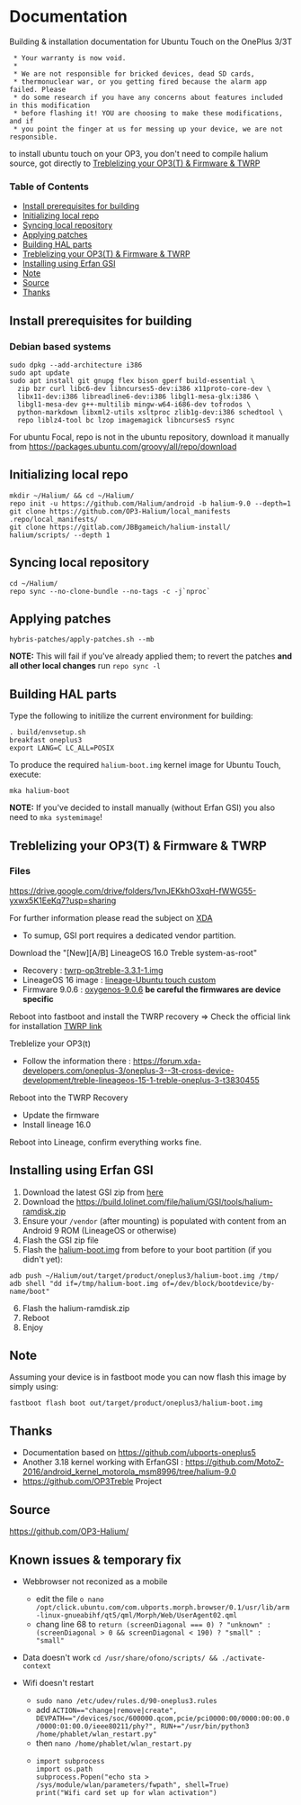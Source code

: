 # Documentation
 Building &amp; installation documentation for Ubuntu Touch on the OnePlus 3/3T

```
 * Your warranty is now void.
 *
 * We are not responsible for bricked devices, dead SD cards,
 * thermonuclear war, or you getting fired because the alarm app failed. Please
 * do some research if you have any concerns about features included in this modification
 * before flashing it! YOU are choosing to make these modifications, and if
 * you point the finger at us for messing up your device, we are not responsible.
```

to install ubuntu touch on your OP3, you don't need to compile halium source, got directly to [Treblelizing your OP3(T) & Firmware & TWRP](#treblelizing-your-op3t--firmware--twrp)


### Table of Contents
* [Install prerequisites for building](#install-prerequisites-for-building)
* [Initializing local repo](#initializing-local-repo)
* [Syncing local repository](#syncing-local-repository)
* [Applying patches](#applying-patches)
* [Building HAL parts](#building-HAL-parts)
* [Treblelizing your OP3(T) & Firmware & TWRP](#treblelizing-your-op3t--firmware--twrp)
* [Installing using Erfan GSI](#installing-using-Erfan-GSI)
* [Note](#note)
* [Source](#Source)
* [Thanks](#thanks)

## Install prerequisites for building

### Debian based systems
```
sudo dpkg --add-architecture i386
sudo apt update
sudo apt install git gnupg flex bison gperf build-essential \
  zip bzr curl libc6-dev libncurses5-dev:i386 x11proto-core-dev \
  libx11-dev:i386 libreadline6-dev:i386 libgl1-mesa-glx:i386 \
  libgl1-mesa-dev g++-multilib mingw-w64-i686-dev tofrodos \
  python-markdown libxml2-utils xsltproc zlib1g-dev:i386 schedtool \
  repo liblz4-tool bc lzop imagemagick libncurses5 rsync
```

For ubuntu Focal, repo is not in the ubuntu repository, download it manually from https://packages.ubuntu.com/groovy/all/repo/download

## Initializing local repo
```
mkdir ~/Halium/ && cd ~/Halium/
repo init -u https://github.com/Halium/android -b halium-9.0 --depth=1
git clone https://github.com/OP3-Halium/local_manifests .repo/local_manifests/
git clone https://gitlab.com/JBBgameich/halium-install/ halium/scripts/ --depth 1
```

## Syncing local repository
```
cd ~/Halium/
repo sync --no-clone-bundle --no-tags -c -j`nproc`
```

## Applying patches
```
hybris-patches/apply-patches.sh --mb
```
**NOTE:** This will fail if you've already applied them; to revert the patches **and all other local changes** run `repo sync -l`

## Building HAL parts
Type the following to initilize the current environment for building:
```
. build/envsetup.sh
breakfast oneplus3         
export LANG=C LC_ALL=POSIX
```
To produce the required `halium-boot.img` kernel image for Ubuntu Touch, execute:
```
mka halium-boot
```
**NOTE:** If you've decided to install manually (without Erfan GSI) you also need to `mka systemimage`!

## Treblelizing your OP3(T) & Firmware & TWRP
### Files 
https://drive.google.com/drive/folders/1vnJEKkhO3xqH-fWWG55-yxwx5K1EeKq7?usp=sharing

For further information please read the subject on [XDA](https://forum.xda-developers.com/oneplus-3/oneplus-3--3t-cross-device-development/treble-lineageos-15-1-treble-oneplus-3-t3830455)
 - To sumup, GSI port requires a dedicated vendor partition.

Download the "[New][A/B] LineageOS 16.0 Treble system-as-root"
- Recovery : [twrp-op3treble-3.3.1-1.img](https://mega.nz/folder/UgdQRYSD#8s-_u2HJQZDEqNnFOnejxQ)
- LineageOS 16 image : [lineage-Ubuntu touch custom](https://drive.google.com/drive/folders/1vnJEKkhO3xqH-fWWG55-yxwx5K1EeKq7?usp=sharing)
- Firmware 9.0.6 : [oxygenos-9.0.6](https://github.com/nvertigo/firmware-3t) **be careful the firmwares are device specific**

Reboot into fastboot and install the TWRP recovery => Check the official link for installation [TWRP link](https://twrp.me/oneplus/oneplusthree.html)

Treblelize your OP3(t)
 - Follow the information there : https://forum.xda-developers.com/oneplus-3/oneplus-3--3t-cross-device-development/treble-lineageos-15-1-treble-oneplus-3-t3830455

Reboot into the TWRP Recovery
- Update the firmware
- Install lineage 16.0

Reboot into Lineage, confirm everything works fine.


## Installing using Erfan GSI

1. Download the latest GSI zip from [here](https://t.me/ErfanGSI)
2. Download the https://build.lolinet.com/file/halium/GSI/tools/halium-ramdisk.zip
3. Ensure your `/vendor` (after mounting) is populated with content from an Android 9 ROM (LineageOS or otherwise)
4. Flash the GSI zip file
5. Flash the [halium-boot.img](https://drive.google.com/drive/folders/1vnJEKkhO3xqH-fWWG55-yxwx5K1EeKq7?usp=sharing) from before to your boot partition (if you didn't yet):
```
adb push ~/Halium/out/target/product/oneplus3/halium-boot.img /tmp/
adb shell "dd if=/tmp/halium-boot.img of=/dev/block/bootdevice/by-name/boot"
```
6. Flash the halium-ramdisk.zip
7. Reboot
8. Enjoy


## Note

Assuming your device is in fastboot mode you can now flash this image by simply using:
```
fastboot flash boot out/target/product/oneplus3/halium-boot.img
```


## Thanks
- Documentation based on https://github.com/ubports-oneplus5
- Another 3.18 kernel working with ErfanGSI : https://github.com/MotoZ-2016/android_kernel_motorola_msm8996/tree/halium-9.0
- https://github.com/OP3Treble Project

## Source
https://github.com/OP3-Halium/

## Known issues & temporary fix
- Webbrowser not reconized as a mobile 
  -  edit the file ```o nano /opt/click.ubuntu.com/com.ubports.morph.browser/0.1/usr/lib/arm-linux-gnueabihf/qt5/qml/Morph/Web/UserAgent02.qml```
  -  chang line 68 to ``` return (screenDiagonal === 0) ? "unknown" : (screenDiagonal > 0 && screenDiagonal < 190) ? "small" : "small" ```
  
- Data doesn't work 
  ```cd /usr/share/ofono/scripts/ && ./activate-context```
- Wifi doesn't restart
  -  ```sudo nano /etc/udev/rules.d/90-oneplus3.rules```
  -  add   ```ACTION=="change|remove|create", DEVPATH=="/devices/soc/600000.qcom,pcie/pci0000:00/0000:00:00.0/0000:01:00.0/ieee80211/phy?", RUN+="/usr/bin/python3 /home/phablet/wlan_restart.py"```
  -  then   ```nano /home/phablet/wlan_restart.py```
  -  ```#!/usr/bin/python3
     import subprocess
     import os.path
     subprocess.Popen("echo sta > /sys/module/wlan/parameters/fwpath", shell=True)
     print("Wifi card set up for wlan activation")
```
 
